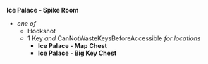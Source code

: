﻿**Ice Palace - Spike Room**

- *one of*
  - Hookshot
  - 1 Key *and* CanNotWasteKeysBeforeAccessible *for locations*
    - **Ice Palace - Map Chest**
    - **Ice Palace - Big Key Chest**
